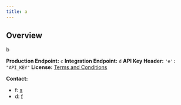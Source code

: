 ```yaml
---
title: a
---
```


## Overview

b

**Production Endpoint:** `c`
**Integration Endpoint:** `d`
**API Key Header:** `'e': "API_KEY"`
**License:** [Terms and Conditions](g)

**Contact:**
- f: [s](mailto:s)
- d: [f](mailto:f)
